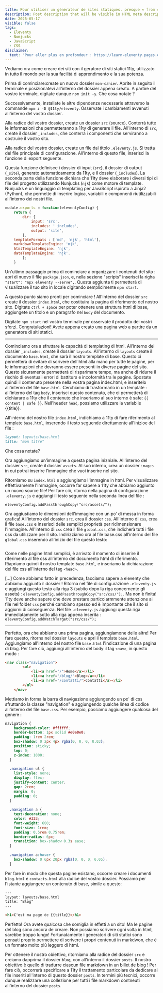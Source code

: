 ```yaml
---
title: Pour utiliser un générateur de sites statiques, presque « from scratch »
description: Post description that will be visible in HTML meta description.
date: 2025-05-17
visible: false
tags:
  - Eleventy
  - Nunjucks
  - JavaScript
  - CSS
disclaimer:
  text: "Pour aller plus en profondeur : https://learn-eleventy.pages.dev/"
---
```


Vediamo ora come creare dei siti con il geratore di siti statici 11ty, utilizzato in tutto il mondo per la sua facilità di apprendimento e la sua potenza.

Prima di cominciare:create un nuovo dossier `mon-cahier`. Aprite in seguito il terminale e posizionatevi all'interno del dossier appena creato. A partire del vostro terminale, digitate dunque `npm init -y`. Che cosa notate ? 

Successivamente, installate le altre dipendenze necessarie attraverso la commande `npm i -D @11ty/eleventy`. Osservate i cambiamenti avvenuti all'interno del vostro dossier. 

Alla radice del vostro dossier, create un dossier `src` (source). Conterrà tutte le informazioni che permetteranno a 11ty di generare il file. All'interno di `src`, create il dossier `_includes`, che conterrà i componenti che serviranno a costruire il vostro sito.

Alla radice del vostro dossier, create un file dal titolo `.eleventy.js`. Si tratta del file principale di configurazione.
All'interno di questo file, inserisci la funzione di export seguente.

Questa funzione definisce i dossier di input (`src`), il dossier di output (`_site`), generato automaticamente da 11ty, e il dossier (`_includes`). La seconda parte della funzione dichiara che 11ty deve elaborare i diversi tipi di file del progetto utilizzando Nunjucks (`njk`) come motore di template. Nunjucks è un linguaggio di templating per JavaScript ispirato a Jinja2 (Python), che permette di inserire logica, variabili e componenti riutilizzabili all'interno dei nostri file. 

```js
module.exports = function(eleventyConfig) {
    return {
        dir: {
            input: 'src',
            includes: '_includes',
            output: 'site',
        },
    templateFormats : ['md', 'njk', 'html'],
    markdownTemplateEngine: 'njk',
    htmlTemplateEngine: 'njk',
    dataTemplateEngine: 'njk',
        };
    }
```

Un'ultimo passaggio prima di cominciare a organizzare i contenuti del sito : apri di nuovo il file `package.json`, e, nella sezione "scripts" inserisci la righa `"start": "npx eleventy --serve",`. Questa aggiunta ti permetterà di visualizzare il tuo sito in locale digitando semplicimente `npm start`.

A questo punto siamo pronti per cominciare ! All'interno del dossier `src` create il dossier `index.html`, che costituirà la pagina di riferimento del nostro sito. Digitate `ctrl + space` per poter ottenere una struttura html di base, aggiungete un titolo e un paragrafo nel `body` del documento.

Digitate `npm start` nel vostro terminale per osservate il prodotto dei vostri sforzi. Congratulazioni! Avete appena creato una pagina web a partire da un generatore di siti statici.

---

Cominciamo ora a sfruttare le capacità di templating di html. 
All'interno del dossier `_includes`, create il dossier `layouts`. All'interno di `layouts` create il documento `base.html`, che sarà il nostro template di base. Questo ci permetterà di evitare di scrivere dell'html alla mano per tutte le pagine, per le informazioni che dovranno essere presenti in diverse pagine del sito. Questo sicuramente permetterà di risparimare tempo, ma anche di ridurre il rischio di eventuali errori di battitura e incoformità tra le pagine. Spostate quindi il contenuto presente nella vostra pagina index.html, e inseritelo all'interno del file `base.html`. Cerchiamo di trasformarlo in un template : all'interno del tag `body`, inserisci questo contenuto, che ci permetterà di dichiarare a 11ty che il contenuto che inseriamo al suo interno è safe:
`{{ content | safe }}`. 
Nell'header `head`, possiamo utilizzare la variabile {{title}}.

All'interno del nostro file `index.html`, indichiamo a 11ty di fare riferimento al template `base.html`, inserendo il testo seguende direttamente all'inizioe del file :

```md
layout: layouts/base.html
title: "mon titre"
```

Che cosa notate?

<!--[blocchi]Entriamo leggermente più in profondo nella logica di Nunjucks sperimentando con i blocchi : i blocchi sono delle sezioni riutilizzabili di template, e permettono di costruire dei siti modulari (ovvero composti da diversi blocchi, che possono essere modificati individualmente, senza ripercussioni sulla strututra generale).-->

Ora aggiungiamo un'immagine a questa pagina inizniale. All'interno del dossier `src`, create il dossier `assets`. Al suo interno, crea un dossier `images` in cui potrai inserire l'immagine che vuoi inserire nel sito.

Ritorniamo su `index.html` e aggiungiamo l'immagine in html. 
Per visualizzare effettivamente l'immagine, occorre far sapere a 11ty che abbiamo aggiunto un nuovo source file! Per fare ciò, ritorna nella pagina di configurazione `.eleventy.js` e aggiungi il testo seguente nella seconda linea del file :

`eleventyConfig.addPassthroughCopy("src/assets/");`

Ora aggiustiamo le dimensioni dell'immagine con un po' di messa in forma grafica!
All'interno del dossier `src`. crea il dossier `css`.
All'interno di `css`, crea il file `base.css` e inserisci delle semplici proprietà per ridimensionare l'immagine.
All'interno di `css` crea il file `global.css`, che indicherà tutti i file css da utilizzare per il sito.
Indirizziamo ora al file base.css all'interno del file `global.css` inserendo all'inizio del file questo testo:
```css

```


Come nelle pagine html semplici, è arrivato il momento di inserire il riferimento al file css all'interno del documento html di riferimento. Riapriamo quindi il nostro template `base.html`, e inseriamo la dichiarazione del file css all'interno del tag `<head>`.

[...]
Come abbiamo fatto in precedenza, facciamo sapere a eleventy che abbiamo aggiunto il dossier ! Ritorna nel file di configurazione `.eleventy.js` e aggiungi questo testo alla riga 3 (subito dopo la riga concernente gli assets) : `eleventyConfig.addPassthroughCopy("src/css/");`.
Ma non è finita! 11ty deve anche sapere che deve prestare particolarmmente attenzione ai file nel folder `css` perché cambiano spesso ed è importante che il sito si aggiorni di conseguenza. 
Nel file `.eleventy.js` aggiungi questa riga immediatamente sotto alla riga appena inserita : 
`eleventyConfig.addWatchTarget("src/css/");`

---

Perfetto, ora che abbiamo una prima pagina, aggiungiamone delle altre! Per fare questo, ritorna nel dossier `layouts` e apri il template `base.html`. Aggiungiamo all'interno del nostro file `base.html` l'indicazione di una pagina di blog. Per fare ciò, aggiungi all'interno del body il tag `<nav>`, in questo modo :
```html
<nav class="navigation">
        <ul>
            <li><a href="/">Home</a></li>
            <li><a href="/blog/">Blog</a></li>
            <li><a href="/contatti/">Contatti</a></li>
        </ul>
    </nav>
```

Mettiamo in forma la barra di navigazione aggiungendo un po' di css sfruttando la classe "navigation" e aggiungendo qualche linea di codice all'interno del file `base.css`. Per esempio, possiamo aggiungere qualcosa del genere : 

```css
navigation {
    background-color: #ffffff;
    border-bottom: 1px solid #e0e0e0;
    padding: 1rem 2rem;
    box-shadow: 0 2px 4px rgba(0, 0, 0, 0.03);
    position: sticky;
    top: 0;
    z-index: 1000;
  }
  
  .navigation ul {
    list-style: none;
    display: flex;
    justify-content: center;
    gap: 2rem;
    margin: 0;
    padding: 0;
  }
  
  .navigation a {
    text-decoration: none;
    color: #333;
    font-weight: 600;
    font-size: 1rem;
    padding: 0.5rem 0.75rem;
    border-radius: 6px;
    transition: box-shadow 0.3s ease;
  }
  
  .navigation a:hover {
    box-shadow: 0 6px 20px rgba(0, 0, 0, 0.05); 
  }
```

Per fare in modo che questa pagine esistano, occorre creare i documenti `blog.html` e `contacts.html` alla radice del vostro dossier. Possiamo per l'istante aggiungere un contenuto di base, simile a questo:
```html
---
layout: layouts/base.html
title: "Blog"
---

<h1>C'est ma page de {{title}}</h1>
```

Perfetto! Ora avete qualcosa che somiglia in effetti a un sito! Ma le pagine del blog sono ancora de creare. Non possiamo scrivere ogni volta in html, sarebbe troppo lungo! Fortunatamente i generatori di siti statici sono pensati proprio permettere di scrivere i propri contenuti in markdwon, che è un formato molto più leggero di html.

Per ottenere il nostro obiettivo, ritorniamo alla radice del dossier `src` e creiamo dapprima il dossier `blog`, con all'interno il dossier `posts`. Il nostro obiettivo è quello di tradurre ciascun file markdown in un billet de blog ! Per fare ciò, occorrerà specificare a 11ty il trattamento particolare da dedicare ai file inseriti all'interno di questo dossier `posts`. In termini più tecnici, occorre dunque realizzare una collezione per tutti i file markdown contneuti all'interno del dossier `posts`.

<!--[CARDS !!! trop avancé]Perfetto, ora che abbiamo una prima pagina, aggiungiamone delle altre! Cerchiamo di sfruttare il modo di gestione di dati "a cascata" proposto da 11ty. All'interno del dossier `src`, create un nuovo dossier `_data` e, all'interno di quest'ultimo, create un file `navigation.json`. Questo file conterrà la struttura semantica della navigazione permessa dal vostro sito. 

Bene, ora occorre descrivere la funzione degli oggetti descritti in `navigation.json`, all'interno di un documento `javascript`. Per fare ciò, all'interno del dossier `_includes`, crea un nuovo dossier `components`, e, all'interno del dossier `components`, crea un file chiamato Card.js. Al suo interno copia queste righe, che descrivono la composizione e la funzionalità di ciascuna card. Nota anche la semantica. Nota anche l'utilizzo di variabili e l'utilizzo di classi css, che potranno essere trattate in un apposito file css. 

```js
const {html} = require('common-tags')

//to take the Card's properties title, link ans linkText and use them
function Card({title, link, linkText, raised}) {
    return html`
    <div class="${`card__container ${raised ? `card__container--raised`:``}`}">
        <h2 class=card__title>${title}</h2>
        <a class=card__link href="${link}">${linkText}</a>
    </div>;
    `;
}

module.exports = Card;
```

una volta fatto questo, aggiungiamo come sempre l'informazione all'interno del file di configurazione `.eleventy.js`. Per fare ciò aggiungete questa subito dopo la linea che menziona il dossier css :
`eleventyConfig.addShortcode("Card", Card);`. Non dimenticarti di importante il modulo common-tags digitando `npm install common-tags` all'interno del tuo terminale e di aggiungere la menzione all'utilizzo di questo modulo all'interno sempre del nostro file di configurazione `.eleventy.js`, aggiungendo questa riga :
`const Card = require('./src/_includes/components/Card')`.-->



<!--more decisions that you need to make, that can be a good thing. + cool plugins. More mature dans Astro ; it is at a stable phase.
You can start with a starter project (https://www.11ty.dev/docs/starter/), but in this course we can start from scratch.

Mention : https://www.youtube.com/watch?v=uzM5lETc6Sg&list=PLtLXFsdHI8JTwScHvB924dY3PNwNJjjuW&index=1-->

<!--
- presenta brevemente 11ty e fai un tour generale 
- tour molto semplice del sito per questo corso -- alla fine di questo corso saprete sicuramente ricreare qualcosa di simile
- introduci Nunjucks, solo a livello di concetto
- primi passi 11ty from scratch, installa 11ty
- src-dist -- hell world
- nunjucks basics
- front matter, easy
- directories to passthrough folder
- header, easy
- partials, data
- data
- blog section + creating our feeds
- setting up fonts
- setting up images
- global css
- global 
- styling the blog

https://www.youtube.com/@jaydanurwin/videos


- aggiungi all'inizio una pagina « prima di cominciare...» per inserire delle informazioni utili su Git, Markdown, VsCodium
-->